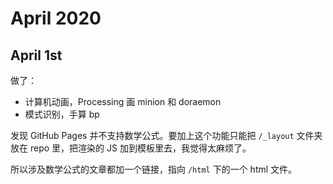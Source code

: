 # April 2020

## April 1st

做了：

* 计算机动画，Processing 画 minion 和 doraemon
* 模式识别，手算 bp

发现 GitHub Pages 并不支持数学公式。要加上这个功能只能把 `/_layout` 文件夹放在 repo 里，把渲染的 JS 加到模板里去，我觉得太麻烦了。

所以涉及数学公式的文章都加一个链接，指向 `/html` 下的一个 html 文件。